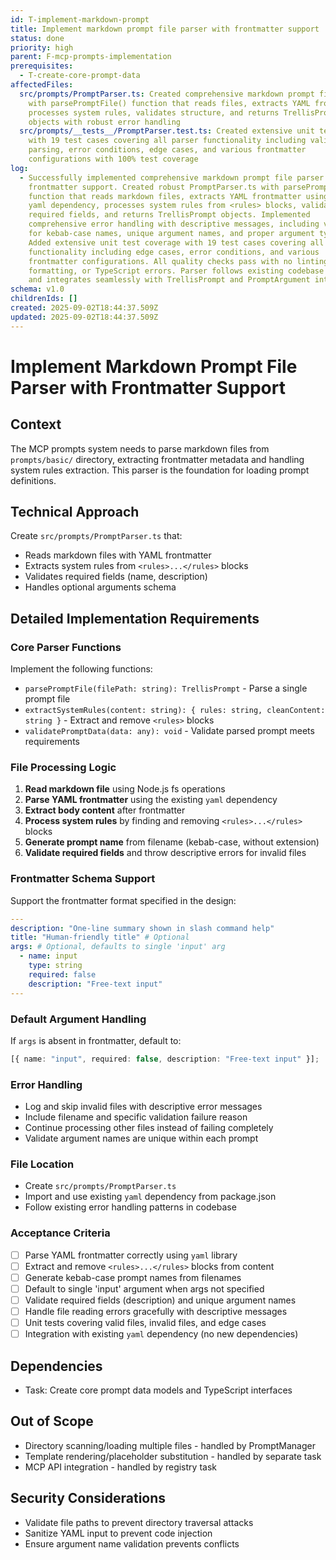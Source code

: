```yaml
---
id: T-implement-markdown-prompt
title: Implement markdown prompt file parser with frontmatter support
status: done
priority: high
parent: F-mcp-prompts-implementation
prerequisites:
  - T-create-core-prompt-data
affectedFiles:
  src/prompts/PromptParser.ts: Created comprehensive markdown prompt file parser
    with parsePromptFile() function that reads files, extracts YAML frontmatter,
    processes system rules, validates structure, and returns TrellisPrompt
    objects with robust error handling
  src/prompts/__tests__/PromptParser.test.ts: Created extensive unit test suite
    with 19 test cases covering all parser functionality including valid
    parsing, error conditions, edge cases, and various frontmatter
    configurations with 100% test coverage
log:
  - Successfully implemented comprehensive markdown prompt file parser with
    frontmatter support. Created robust PromptParser.ts with parsePromptFile()
    function that reads markdown files, extracts YAML frontmatter using existing
    yaml dependency, processes system rules from <rules> blocks, validates
    required fields, and returns TrellisPrompt objects. Implemented
    comprehensive error handling with descriptive messages, including validation
    for kebab-case names, unique argument names, and proper argument types.
    Added extensive unit test coverage with 19 test cases covering all
    functionality including edge cases, error conditions, and various
    frontmatter configurations. All quality checks pass with no linting,
    formatting, or TypeScript errors. Parser follows existing codebase patterns
    and integrates seamlessly with TrellisPrompt and PromptArgument interfaces.
schema: v1.0
childrenIds: []
created: 2025-09-02T18:44:37.509Z
updated: 2025-09-02T18:44:37.509Z
---
```


# Implement Markdown Prompt File Parser with Frontmatter Support

## Context

The MCP prompts system needs to parse markdown files from `prompts/basic/` directory, extracting frontmatter metadata and handling system rules extraction. This parser is the foundation for loading prompt definitions.

## Technical Approach

Create `src/prompts/PromptParser.ts` that:

- Reads markdown files with YAML frontmatter
- Extracts system rules from `<rules>...</rules>` blocks
- Validates required fields (name, description)
- Handles optional arguments schema

## Detailed Implementation Requirements

### Core Parser Functions

Implement the following functions:

- `parsePromptFile(filePath: string): TrellisPrompt` - Parse a single prompt file
- `extractSystemRules(content: string): { rules: string, cleanContent: string }` - Extract and remove `<rules>` blocks
- `validatePromptData(data: any): void` - Validate parsed prompt meets requirements

### File Processing Logic

1. **Read markdown file** using Node.js fs operations
2. **Parse YAML frontmatter** using the existing `yaml` dependency
3. **Extract body content** after frontmatter
4. **Process system rules** by finding and removing `<rules>...</rules>` blocks
5. **Generate prompt name** from filename (kebab-case, without extension)
6. **Validate required fields** and throw descriptive errors for invalid files

### Frontmatter Schema Support

Support the frontmatter format specified in the design:

```yaml
---
description: "One-line summary shown in slash command help"
title: "Human-friendly title" # Optional
args: # Optional, defaults to single 'input' arg
  - name: input
    type: string
    required: false
    description: "Free-text input"
---
```

### Default Argument Handling

If `args` is absent in frontmatter, default to:

```typescript
[{ name: "input", required: false, description: "Free-text input" }];
```

### Error Handling

- Log and skip invalid files with descriptive error messages
- Include filename and specific validation failure reason
- Continue processing other files instead of failing completely
- Validate argument names are unique within each prompt

### File Location

- Create `src/prompts/PromptParser.ts`
- Import and use existing `yaml` dependency from package.json
- Follow existing error handling patterns in codebase

### Acceptance Criteria

- [ ] Parse YAML frontmatter correctly using `yaml` library
- [ ] Extract and remove `<rules>...</rules>` blocks from content
- [ ] Generate kebab-case prompt names from filenames
- [ ] Default to single 'input' argument when args not specified
- [ ] Validate required fields (description) and unique argument names
- [ ] Handle file reading errors gracefully with descriptive messages
- [ ] Unit tests covering valid files, invalid files, and edge cases
- [ ] Integration with existing `yaml` dependency (no new dependencies)

## Dependencies

- Task: Create core prompt data models and TypeScript interfaces

## Out of Scope

- Directory scanning/loading multiple files - handled by PromptManager
- Template rendering/placeholder substitution - handled by separate task
- MCP API integration - handled by registry task

## Security Considerations

- Validate file paths to prevent directory traversal attacks
- Sanitize YAML input to prevent code injection
- Ensure argument name validation prevents conflicts
